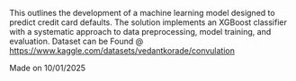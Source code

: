 This outlines the development of a machine learning model designed to predict credit card defaults. The solution implements an XGBoost classifier with a systematic approach to data preprocessing, model training, and evaluation. 
Dataset can be Found @ https://www.kaggle.com/datasets/vedantkorade/convulation 

Made on 10/01/2025
